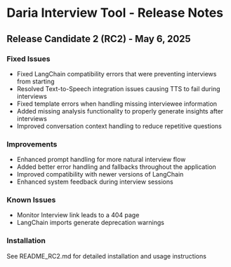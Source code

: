 # Daria Interview Tool - Release Notes

## Release Candidate 2 (RC2) - May 6, 2025

### Fixed Issues
- Fixed LangChain compatibility errors that were preventing interviews from starting
- Resolved Text-to-Speech integration issues causing TTS to fail during interviews
- Fixed template errors when handling missing interviewee information
- Added missing analysis functionality to properly generate insights after interviews
- Improved conversation context handling to reduce repetitive questions

### Improvements
- Enhanced prompt handling for more natural interview flow
- Added better error handling and fallbacks throughout the application
- Improved compatibility with newer versions of LangChain
- Enhanced system feedback during interview sessions

### Known Issues
- Monitor Interview link leads to a 404 page
- LangChain imports generate deprecation warnings

### Installation
See README_RC2.md for detailed installation and usage instructions 